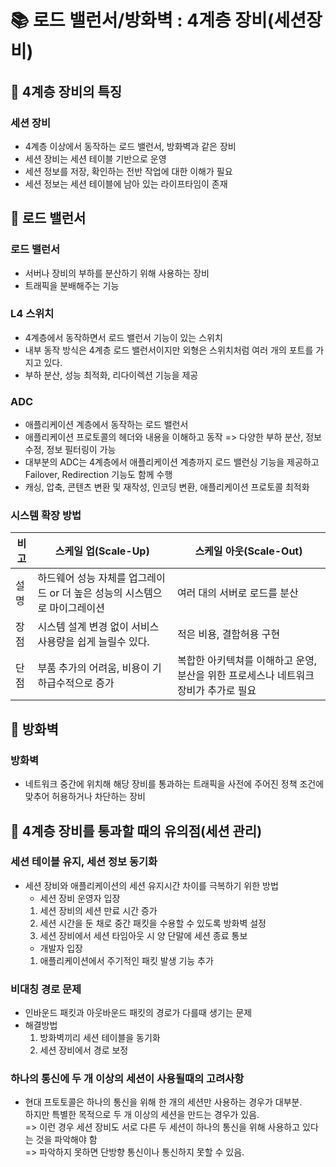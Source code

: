 
# 📚 로드 밸런서\/방화벽 : 4계층 장비(세션장비)

## 📌 4계층 장비의 특징

### 세션 장비

- 4계층 이상에서 동작하는 로드 밸런서, 방화벽과 같은 장비
- 세션 장비는 세션 테이블 기반으로 운영
- 세션 정보를 저장, 확인하는 전반 작업에 대한 이해가 필요
- 세션 정보는 세션 테이블에 남아 있는 라이프타임이 존재

## 📌 로드 밸런서

### 로드 밸런서

- 서버나 장비의 부하를 분산하기 위해 사용하는 장비
- 트래픽을 분배해주는 기능

### L4 스위치

- 4계층에서 동작하면서 로드 밸런서 기능이 있는 스위치
- 내부 동작 방식은 4계층 로드 밸런서이지만 외형은 스위치처럼 여러 개의 포트를 가지고 있다.
- 부하 분산, 성능 최적화, 리다이렉션 기능을 제공

### ADC

- 애플리케이션 계층에서 동작하는 로드 밸런서
- 애플리케이션 프로토콜의 헤더와 내용을 이해하고 동작 => 다양한 부하 분산, 정보 수정, 정보 필터링이 가능
- 대부분의 ADC는 4계층에서 애플리케이션 계층까지 로드 밸런싱 기능을 제공하고 Failover, Redirection 기능도 함께 수행
- 캐싱, 압축, 콘텐츠 변환 및 재작성, 인코딩 변환, 애플리케이션 프로토콜 최적화

### 시스템 확장 방법

|  비고    | 스케일 업(Scale-Up) | 스케일 아웃(Scale-Out) |
|------| ----------------------------------------------------------------------- | ---------------------- |
| 설명 | 하드웨어 성능 자체를 업그레이드 or 더 높은 성능의 시스템으로 마이그레이션 | 여러 대의 서버로 로드를 분산 |
| 장점 | 시스템 설계 변경 없이 서비스 사용량을 쉽게 늘릴수 있다. | 적은 비용, 결함허용 구현 |
| 단점 | 부품 추가의 어려움, 비용이 기하급수적으로 증가 | 복합한 아키텍쳐를 이해하고 운영, 분산을 위한 프로세스나 네트워크 장비가 추가로 필요 | 

## 📌 방화벽

### 방화벽

- 네트워크 중간에 위치해 해당 장비를 통과하는 트래픽을 사전에 주어진 정책 조건에 맞추어 허용하거나 차단하는 장비

## 📌 4계층 장비를 통과할 때의 유의점(세션 관리)

### 세션 테이블 유지, 세션 정보 동기화

- 세션 장비와 애플리케이션의 세션 유지시간 차이를 극복하기 위한 방법
    - 세션 장비 운영자 입장
    1. 세션 장비의 세션 만료 시간 증가
    2. 세션 시간을 둔 채로 중간 패킷을 수용할 수 있도록 방화벽 설정
    3. 세션 장비에서 세션 타임아웃 시 양 단말에 세션 종료 통보
    - 개발자 입장
    1. 애플리케이션에서 주기적인 패킷 발생 기능 추가

### 비대칭 경로 문제

- 인바운드 패킷과 아웃바운드 패킷의 경로가 다를때 생기는 문제 
- 해결방법
    1. 방화벽끼리 세션 테이블을 동기화
    2. 세션 장비에서 경로 보정

### 하나의 통신에 두 개 이상의 세션이 사용될때의 고려사항

- 현대 프토토콜은 하나의 통신을 위해 한 개의 세션만 사용하는 경우가 대부분.  
하지만 특별한 목적으로 두 개 이상의 세션을 만드는 경우가 있음.  
=> 이런 경우 세션 장비도 서로 다른 두 세션이 하나의 통신을 위해 사용하고 있다는 것을 파악해야 함  
=> 파악하지 못하면 단방향 통신이나 통신하지 못할 수 있음.
    
    
